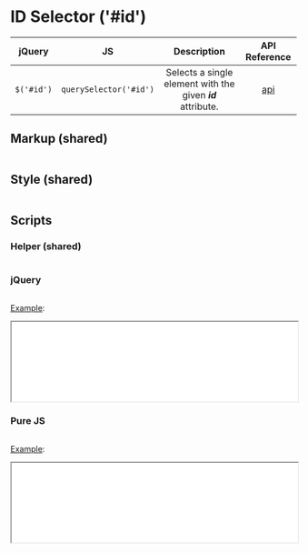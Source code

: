 # ID Selector ('#id')

| jQuery | JS | Description | API Reference |
|:--:|:--:|:--:|:--:|
| `$('#id')` | `querySelector('#id')` | Selects a single element with the given **_id_** attribute. | [api](https://api.jquery.com/id-selector/) |

## Markup (shared)

```html:example.html
```

## Style (shared)

```css:src/style.css
```

## Scripts

### Helper (shared)

```js:src/main.js
```

### jQuery

```js:src/jquery.js
```

[Example](example.html?jquery):

<iframe width="100%" height="140" src="example.html?jquery"></iframe>

### Pure JS

```js:src/pure.js
```

[Example](example.html?pure):

<iframe width="100%" height="140" src="example.html?pure"></iframe>
